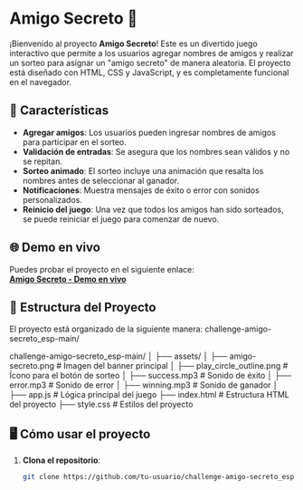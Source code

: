 # Amigo Secreto 🎁

¡Bienvenido al proyecto **Amigo Secreto**! Este es un divertido juego interactivo que permite a los usuarios agregar nombres de amigos y realizar un sorteo para asignar un "amigo secreto" de manera aleatoria. El proyecto está diseñado con HTML, CSS y JavaScript, y es completamente funcional en el navegador.

## 🚀 Características

- **Agregar amigos**: Los usuarios pueden ingresar nombres de amigos para participar en el sorteo.
- **Validación de entradas**: Se asegura que los nombres sean válidos y no se repitan.
- **Sorteo animado**: El sorteo incluye una animación que resalta los nombres antes de seleccionar al ganador.
- **Notificaciones**: Muestra mensajes de éxito o error con sonidos personalizados.
- **Reinicio del juego**: Una vez que todos los amigos han sido sorteados, se puede reiniciar el juego para comenzar de nuevo.

## 🌐 Demo en vivo

Puedes probar el proyecto en el siguiente enlace:  
[**Amigo Secreto - Demo en vivo**](https://jvanegas2000.github.io/challenge-amigo-secreto_esp-main/)

## 📂 Estructura del Proyecto

El proyecto está organizado de la siguiente manera:
challenge-amigo-secreto_esp-main/

challenge-amigo-secreto_esp-main/
│
├── assets/
│   ├── amigo-secreto.png          # Imagen del banner principal
│   ├── play_circle_outline.png    # Ícono para el botón de sorteo
│   ├── success.mp3                # Sonido de éxito
│   ├── error.mp3                  # Sonido de error
│   ├── winning.mp3                # Sonido de ganador
│
├── app.js                         # Lógica principal del juego
├── index.html                     # Estructura HTML del proyecto
├── style.css                      # Estilos del proyecto

## 🖥️ Cómo usar el proyecto

1. **Clona el repositorio**:
   ```bash
   git clone https://github.com/tu-usuario/challenge-amigo-secreto_esp-main.git
